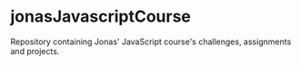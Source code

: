 # jonasJavascriptCourse
Repository containing Jonas' JavaScript course's challenges, assignments and projects.
